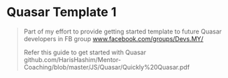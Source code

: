 # Quasar Template 1

> Part of my effort to provide getting started template to future Quasar developers in FB group www.facebook.com/groups/Devs.MY/
>
> Refer this guide to get started with Quasar github.com/HarisHashim/Mentor-Coaching/blob/master/JS/Quasar/Quickly%20Quasar.pdf

